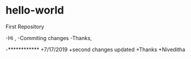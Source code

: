 # hello-world
First Repository

-Hi ,
-Commiting changes 
-Thanks,

-************
+7/17/2019
+second changes updated 
+Thanks
+Niveditha
